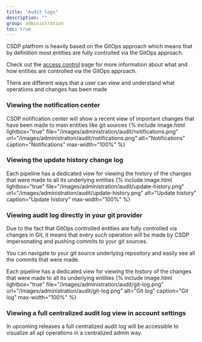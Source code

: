 ```yaml
---
title: "Audit logs"
description: ""
group: administration
toc: true
---
```


CSDP platfrom is heavily based on the GitOps approach which means that by definition most entities are fully controlled via the GitOps approach.

Check out the [access control]({{site.baseurl}}/docs/administration/access-control/) page for more information about what and how entities are controlled via the GitOps approach.

There are different ways that a user can view and understand what operations and changes has been made

### Viewing the notification center
CSDP notification center will show a recent view of important changes that have been made to main entities like git sources
{% include
image.html
lightbox="true"
file="/images/administration/audit/notifications.png"
url="/images/administration/audit/notifications.png"
alt="Notifications"
caption="Notifications"
max-width="100%"
%}

### Viewing the update history change log
Each pipeline has a dedicated view for viewing the history of the changes that were made to all its underlying entities
{% include
image.html
lightbox="true"
file="/images/administration/audit/update-history.png"
url="/images/administration/audit/update-history.png"
alt="Update history"
caption="Update history"
max-width="100%"
%}


### Viewing audit log directly in your git provider

Due to the fact that GitOps controlled entities are fully controlled via changes in Git, it means that every such operation will be made by CSDP impersonating and pushing commits to your git sources.

You can navigate to your git source underlying repository and easily see all the commits that were made.

Each pipeline has a dedicated view for viewing the history of the changes that were made to all its underlying entities
{% include
image.html
lightbox="true"
file="/images/administration/audit/git-log.png"
url="/images/administration/audit/git-log.png"
alt="Git log"
caption="Git log"
max-width="100%"
%}

### Viewing a full centralized audit log view in account settings
In upcoming releases a full centralized audit log will be accessible to visualize all api operations in a centralized admin way.


